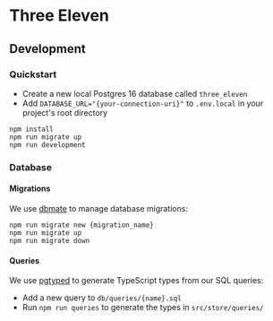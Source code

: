 # Three Eleven

## Development

### Quickstart

- Create a new local Postgres 16 database called `three_eleven`
- Add `DATABASE_URL="{your-connection-uri}"` to `.env.local` in your project's root directory

```
npm install
npm run migrate up
npm run development
```

### Database

#### Migrations

We use [dbmate](https://github.com/amacneil/dbmate) to manage database migrations:

```
npm run migrate new {migration_name}
npm run migrate up
npm run migrate down
```

#### Queries

We use [pgtyped](https://github.com/adelsz/pgtyped) to generate TypeScript types from our SQL queries:

- Add a new query to `db/queries/{name}.sql`
- Run `npm run queries` to generate the types in `src/store/queries/`
